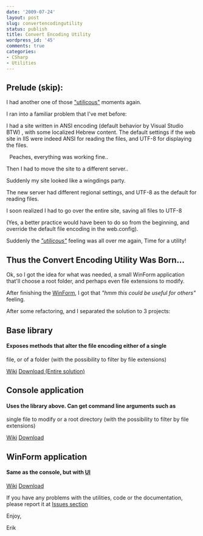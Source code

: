 ```yaml
---
date: '2009-07-24'
layout: post
slug: convertencodingutility
status: publish
title: Convert Encoding Utility
wordpress_id: '45'
comments: true
categories:
- CSharp
- Utilities
---
```


## Prelude (skip):

I had another one of those ["utilicous"](http://erikzaadi.com/blog/2009/07/21/JoyOfWritingUtilities.xhtml) moments again.

I ran into a familiar problem that I've met before:

I had a site written in ANSI encoding (default behavior by
Visual Studio BTW) , with some localized Hebrew content. The
default settings if the web site in IIS were indeed ANSI for
reading the files, and UTF-8 for displaying the files.

 
Peaches, everything was working fine..
 

Then I had to move the site to a different server..

Suddenly my site looked like a wingdings party.

The new server had different regional settings, and UTF-8 as
the default for reading files.

I soon realized I had to go over the entire site, saving all
files to UTF-8

(Yes, a better practice would have been to do so
from the beginning, and override the default file encoding in the
web.config).

Suddenly the [_"utilicous"_]("http://erikzaadi.blogspot.com/2009/07/joy-of-writing-utilities.html) feeling was all over me
again, Time for a utility!

## Thus the Convert Encoding Utility Was Born…

Ok, so I got the idea for what was needed, a small WinForm
application that'll choose a root folder, and perhaps even file
extensions to modify.

After finishing the [WinForm](http://www.hotlinkfiles.com/files/2682836_nrsxk/winform.jpg), I got that _"hmm this could be
useful for others"_ feeling.

After some refactoring, and I separated the solution to 3
projects:


## Base library


#### Exposes methods that alter the file encoding either of a single
file, or of a folder (with the possibility to filter by file
extensions)

[Wiki](http://wiki.github.com/erikzaadi/ConvertToEncodingTool/base-library-encodingconverter)
[Download (Entire solution)](http://github.com/erikzaadi/ConvertToEncodingTool/zipball/0.5)
    

## Console application

#### Uses the library above. Can get command line arguments such as
single file to modify or a root directory (with the possibility to filter by file extensions)

[Wiki](http://wiki.github.com/erikzaadi/ConvertToEncodingTool/console-converter)
[Download](http://cloud.github.com/downloads/erikzaadi/ConvertToEncodingTool/Console_0.5.zip)

## WinForm application

#### Same as the console, but with [UI](http://www.hotlinkfiles.com/files/2682836_nrsxk/winform.jpg)

[Wiki](http://wiki.github.com/erikzaadi/ConvertToEncodingTool/windows-converter-utility)
[Download](http://cloud.github.com/downloads/erikzaadi/ConvertToEncodingTool/Winform_0.5.zip)
   
If you have any problems with the utilities, code or the
documentation, please report it at [Issues section](http://github.com/erikzaadi/ConvertToEncodingTool/issues)

Enjoy,

Erik
